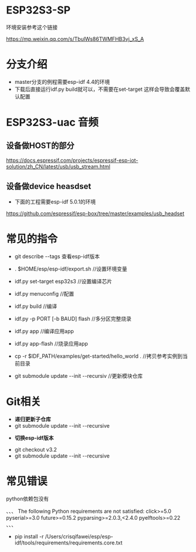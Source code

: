 # ESP32S3-SP

环境安装参考这个链接

https://mp.weixin.qq.com/s/TbulWs86TWMFHB3vj_xS_A

# 分支介绍
* master分支的例程需要esp-idf 4.4的环境
* 下载后直接运行idf.py build就可以，不需要在set-target 这样会导致会覆盖默认配置

# ESP32S3-uac 音频

## 设备做HOST的部分

https://docs.espressif.com/projects/espressif-esp-iot-solution/zh_CN/latest/usb/usb_stream.html

## 设备做device heasdset

* 下面的工程需要esp-idf 5.0.1的环境

https://github.com/espressif/esp-box/tree/master/examples/usb_headset


# 常见的指令
* git describe --tags 查看esp-idf版本
* . $HOME/esp/esp-idf/export.sh  //设置环境变量
* idf.py set-target esp32s3 //设置编译芯片
* idf.py menuconfig //配置

* idf.py build //编译

* idf.py -p PORT [-b BAUD] flash //多分区完整烧录

* idf.py app //编译应用app
* idf.py app-flash //烧录应用app

* cp -r $IDF_PATH/examples/get-started/hello_world . //拷贝参考实例到当前目录
* git submodule update --init --recursiv //更新模块仓库


# Git相关
- **递归更新子仓库**
- git submodule update --init --recursive
* **切换esp-idf版本**
- git checkout v3.2
- git submodule update --init --recursive

# 常见错误
python依赖包没有

、、、
The following Python requirements are not satisfied:
click>=5.0
pyserial>=3.0
future>=0.15.2
pyparsing>=2.0.3,<2.4.0
pyelftools>=0.22
、、、
- pip install -r /Users/crisqifawei/esp/esp-idf/tools/requirements/requirements.core.txt
